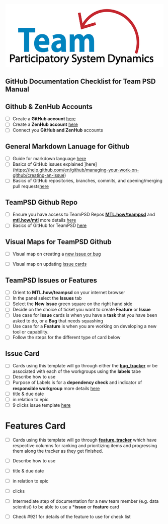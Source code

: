 
<img src = "https://github.com/lzim/teampsd/blob/master/resources/logos/team_psd_logo_sm.png" height = "200" width = "600">  

## GitHub Documentation Checklist for Team PSD Manual 

## Github & ZenHub Accounts
- [ ] Create a **GitHub account** [here](https://github.com/)
- [ ] Create a **ZenHub account** [here](https://www.zenhub.com/) 
- [ ] Connect you **GitHub and ZenHub** accounts

## General Markdown Lanuage for Github 
- [ ] Guide for markdown language [here](https://github.com/lzim/teampsd/blob/master/resources/training_guides/github/github_guide.md)
- [ ] Basics of GitHub issues explained ]here](https://help.github.com/en/github/managing-your-work-on-github/creating-an-issue)
- [ ] Basics of GitHub repositories, branches, commits, and opening/merging pull requests[here](https://guides.github.com/activities/hello-world/)

## TeamPSD Github Repo
- [ ] Ensure you have access to TeamPSD Repos [**MTL.how/teampsd**](https://github.com/lzim/teampsd) and [**mtl.how/mtl**](https://github.com/lzim/mtl) more details [here](https://github.com/lzim/teampsd/blob/master/resources/training_guides/github/repositories.md)
- [ ] Basics of GitHub for TeamPSD [here](https://github.com/lzim/teampsd/blob/master/resources/training_guides/github/github_guide.md)

## Visual Maps for TeamPSD Github
- [ ] Visual map on creating a [new issue or bug](https://github.com/lzim/teampsd/blob/master/resources/maps/maps_markdown/zenhub_flow.md)
- [ ] Visual map on updating [issue cards](https://github.com/lzim/teampsd/blob/master/resources/maps/maps_markdown/documentation_map.md)


## TeamPSD Issues or Features
- [ ] Orient to **MTL.how/teampsd** on your internet browser
- [ ] In the panel select the **Issues** tab
- [ ] Select the **New Issue** green square on the right hand side
- [ ] Decide on the choice of ticket you want to create **Feature** or **Issue** 
- [ ] Use case for **Issue** cards is when you have a **task** that you have been asked to do, or a **Bug** that needs squashing
- [ ] Use case for a **Feature** is when you are working on developing a new tool or capability.
- [ ] Follow the steps for the different type of card below

## Issue Card
- [ ] Cards using this template will go through either the [**bug_tracker**](https://mtl.how/bugs) or be associated with each of the workgroups using the **labels** tabe
- [ ] Describe how to use
- [ ] Purpose of Labels is for a **dependency check** and indicator of **responsible workgroup** more details [here](https://github.com/lzim/teampsd/blob/master/resources/training_guides/github/labels_management.md)
- [ ] title & due date
- [ ] in relation to epic 
- [ ] 9 clicks issue template [here](https://github.com/lzim/teampsd/blob/master/.github/ISSUE_TEMPLATE/issue.md)

 # Features Card
- [ ] Cards using this template will go through [**feature_tracker**](https://mtl.how/features) which have respective columns for ranking and prioritizing items and progressing them along the tracker as they get finished.
- [ ] Describe how to use
- [ ] title & due date
- [ ] in relation to epic 
- [ ]  clicks

- [ ] Intermediate step of documentation for a new team member (e.g. data scientist) to be able to use a ***issue** or **feature** card
- [ ] Check #921 for details of the feature to use for check list 

